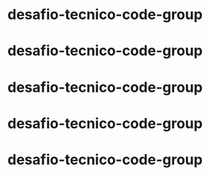 # desafio-tecnico-code-group
# desafio-tecnico-code-group
# desafio-tecnico-code-group
# desafio-tecnico-code-group
# desafio-tecnico-code-group
